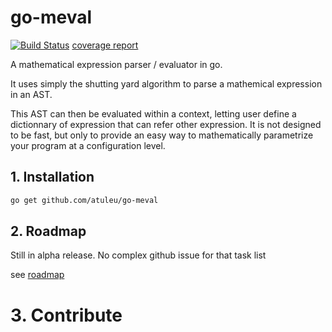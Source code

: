 go-meval
========

[![Build Status](https://drone.io/github.com/atuleu/go-meval/status.png)](https://drone.io/github.com/atuleu/go-meval/latest) [coverage report](https://drone.io/github.com/atuleu/go-meval/files/coverage.html)

A mathematical expression  parser / evaluator in go.


It uses simply the shutting yard algorithm to parse a mathemical expression in an AST.

This AST can then be evaluated within a context, letting user define a dictionnary of expression that can refer other expression. It is not designed to be fast, but only to provide an easy way to mathematically parametrize your program at a configuration level.

## 1. Installation

```bash
go get github.com/atuleu/go-meval
```

## 2. Roadmap

Still in alpha release. No complex github issue for that task list

see [roadmap](roadmap.md)

# 3. Contribute 
